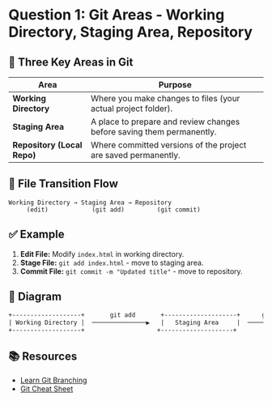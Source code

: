 # Question 1: Git Areas - Working Directory, Staging Area, Repository

## 🔹 Three Key Areas in Git

| Area                        | Purpose                                                               |
| --------------------------- | --------------------------------------------------------------------- |
| **Working Directory**       | Where you make changes to files (your actual project folder).         |
| **Staging Area**            | A place to prepare and review changes before saving them permanently. |
| **Repository (Local Repo)** | Where committed versions of the project are saved permanently.        |

## 🔄 File Transition Flow

```
Working Directory → Staging Area → Repository
     (edit)            (git add)         (git commit)
```

## ✅ Example

1. **Edit File:** Modify `index.html` in working directory.
2. **Stage File:** `git add index.html` - move to staging area.
3. **Commit File:** `git commit -m "Updated title"` - move to repository.

## 🧱 Diagram

```txt
+-------------------+       git add       +--------------------+      git commit      +------------------------+
| Working Directory |  ───────────────▶   |   Staging Area     |  ───────────────▶   | Local Git Repository   |
+-------------------+                    +--------------------+                    +------------------------+
```

## 📚 Resources

- [Learn Git Branching](https://learngitbranching.js.org)
- [Git Cheat Sheet](https://education.github.com/git-cheat-sheet-education.pdf)
